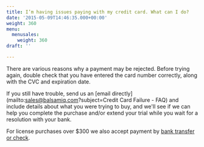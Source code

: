 ```yaml
---
title: I’m having issues paying with my credit card. What can I do?
date: '2015-05-09T14:46:35.000+00:00'
weight: 360
menu:
  menusales:
    weight: 360
draft: ''

---
```


There are various reasons why a payment may be rejected. Before trying again, double check that you have entered the card number correctly, along with the CVC and expiration date.

If you still have trouble, send us an [email directly](mailto:sales@balsamiq.com?subject=Credit Card Failure - FAQ) and include details about what you were trying to buy, and we'll see if we can help you complete the purchase and/or extend your trial while you wait for a resolution with your bank.

For license purchases over $300 we also accept payment by [bank transfer or check](/sales/ordering/#licenses).
